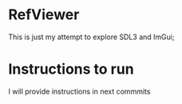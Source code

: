 # RefViewer

This is just my attempt to explore SDL3 and ImGui;

# Instructions to run

I will provide instructions in next commmits